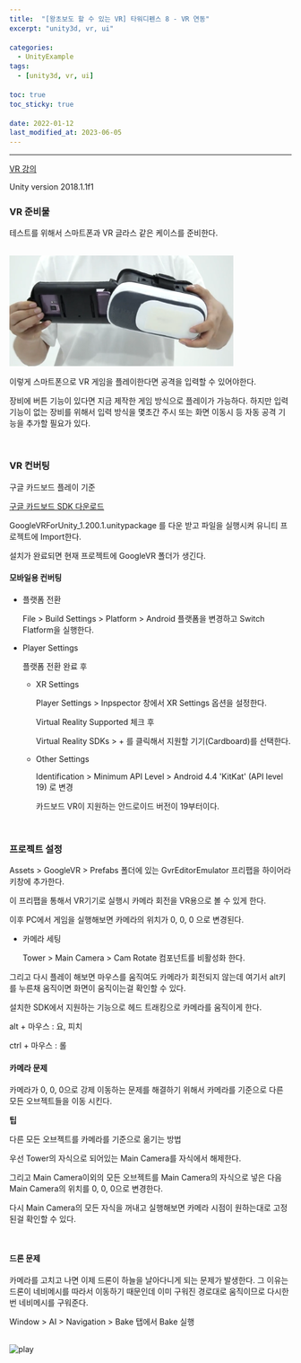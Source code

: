 ```yaml
---
title:  "[왕초보도 할 수 있는 VR] 타워디펜스 8 - VR 연동"
excerpt: "unity3d, vr, ui"

categories:
  - UnityExample
tags:
  - [unity3d, vr, ui]

toc: true
toc_sticky: true
 
date: 2022-01-12 
last_modified_at: 2023-06-05
---  
```


***  
<a href="https://www.gseek.kr/member/rl/studyRoom/studyRoomMain.do?courseSeq=2069&courseCsSeq=1&stuSeq=&subjSeq=5&pageNum=1">VR 강의</a>

Unity version 2018.1.1f1

### VR 준비물

테스트를 위해서 스마트폰과 VR 글라스 같은 케이스를 준비한다.  

<br>
<img src="../assets/images/posting/20220112/vr.png" title="vr" width="400px">
<br>

이렇게 스마트폰으로 VR 게임을 플레이한다면 공격을 입력할 수 있어야한다. 

장비에 버튼 기능이 있다면 지금 제작한 게임 방식으로 플레이가 가능하다. 하지만 입력 기능이 없는 장비를 위해서 입력 방식을 몇초간 주시 또는 화면 이동시 등 자동 공격 기능을 추가할 필요가 있다.  

<br>

### VR 컨버팅

구글 카드보드 플레이 기준

<a href="https://github.com/googlevr/gvr-unity-sdk/releases">구글 카드보드 SDK 다운로드</a>

GoogleVRForUnity_1.200.1.unitypackage 를 다운 받고 파일을 실행시켜 유니티 프로젝트에 Import한다.

설치가 완료되면 현재 프로젝트에 GoogleVR 폴더가 생긴다. 

#### 모바일용 컨버팅

* 플랫폼 전환

	File > Build Settings > Platform > Android 플랫폼을 변경하고 Switch Flatform을 실행한다. 

* Player Settings	

	플랫폼 전환 완료 후

	* XR Settings

		Player Settings > Inpspector 창에서 XR Settings 옵션을 설정한다.  

		Virtual Reality Supported 체크 후

		Virtual Reality SDKs > + 를 클릭해서 지원할 기기(Cardboard)를 선택한다.  


	* Other Settings

		Identification > Minimum API Level > Android 4.4 'KitKat' (API level 19) 로 변경

		카드보드 VR이 지원하는 안드로이드 버전이 19부터이다.


<br>

### 프로젝트 설정

Assets > GoogleVR > Prefabs 폴더에 있는 GvrEditorEmulator 프리팹을 하이어라키창에 추가한다.  

이 프리팹을 통해서 VR기기로 실행시 카메라 회전을 VR용으로 볼 수 있게 한다.

이후 PC에서 게임을 실행해보면 카메라의 위치가 0, 0, 0 으로 변경된다.

* 카메라 세팅

	Tower > Main Camera > Cam Rotate 컴포넌트를 비활성화 한다.  

그리고 다시 플레이 해보면 마우스를 움직여도 카메라가 회전되지 않는데 여기서 alt키를 누른채 움직이면 화면이 움직이는걸 확인할 수 있다.  

설치한 SDK에서 지원하는 기능으로 헤드 트래킹으로 카메라를 움직이게 한다. 

alt + 마우스 : 요, 피치

ctrl + 마우스 : 롤 

#### 카메라 문제

카메라가 0, 0, 0으로 강제 이동하는 문제를 해결하기 위해서 카메라를 기준으로 다른 모든 오브젝트들을 이동 시킨다. 

**팁**

다른 모든 오브젝트를 카메라를 기준으로 옮기는 방법

우선 Tower의 자식으로 되어있는 Main Camera를 자식에서 해제한다. 

그리고 Main Camera이외의 모든 오브젝트를 Main Camera의 자식으로 넣은 다음 Main Camera의 위치를 0, 0, 0으로 변경한다.  

다시 Main Camera의 모든 자식을 꺼내고 실행해보면 카메라 시점이 원하는대로 고정된걸 확인할 수 있다.  

<br>

#### 드론 문제

카메라를 고치고 나면 이제 드론이 하늘을 날아다니게 되는 문제가 발생한다. 그 이유는 드론이 네비메시를 따라서 이동하기 때문인데 이미 구워진 경로대로 움직이므로 다시한번 네비메시를 구워준다.  

Window > AI > Navigation > Bake 탭에서 Bake 실행

<br>
<img src="../assets/images/posting/20220112/play2.gif" title="play" width="400px">
<br>